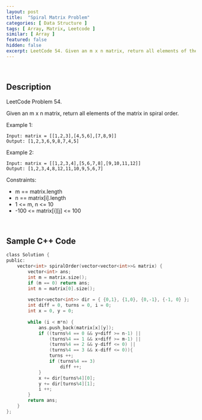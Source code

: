 ```yaml
---
layout: post
title:  "Spiral Matrix Problem"
categories: [ Data Structure ]
tags: [ Array, Matrix, Leetcode ]
similar: [ Array ]
featured: false
hidden: false
excerpt: LeetCode 54. Given an m x n matrix, return all elements of the matrix in spiral order. 
---
```


<br />

## Description

LeetCode Problem 54. 

Given an m x n matrix, return all elements of the matrix in spiral order. 

Example 1:
```
Input: matrix = [[1,2,3],[4,5,6],[7,8,9]]
Output: [1,2,3,6,9,8,7,4,5]
```

Example 2:
```
Input: matrix = [[1,2,3,4],[5,6,7,8],[9,10,11,12]]
Output: [1,2,3,4,8,12,11,10,9,5,6,7]
```

Constraints:

* m == matrix.length
* n == matrix[i].length
* 1 <= m, n <= 10
* -100 <= matrix[i][j] <= 100


<br />

## Sample C++ Code


```c
class Solution {
public:
    vector<int> spiralOrder(vector<vector<int>>& matrix) {
        vector<int> ans;
        int m = matrix.size();
        if (m == 0) return ans;
        int n = matrix[0].size();
        
        vector<vector<int>> dir = { {0,1}, {1,0}, {0,-1}, {-1, 0} };
        int diff = 0, turns = 0, i = 0;
        int x = 0, y = 0;
        
        while (i < m*n) {
            ans.push_back(matrix[x][y]);
            if ((turns%4 == 0 && y+diff >= n-1) ||
                (turns%4 == 1 && x+diff >= m-1) || 
                (turns%4 == 2 && y-diff <= 0) || 
                (turns%4 == 3 && x-diff <= 0)){ 
                turns ++;
                if (turns%4 == 3)
                    diff ++;
            }
            x += dir[turns%4][0];
            y += dir[turns%4][1];
            i ++;
        }
        return ans;
    }
};
```
